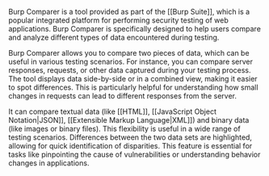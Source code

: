 Burp Comparer is a tool provided as part of the [[Burp Suite]], which is a popular integrated platform for performing security testing of web applications. Burp Comparer is specifically designed to help users compare and analyze different types of data encountered during testing.

Burp Comparer allows you to compare two pieces of data, which can be useful in various testing scenarios. For instance, you can compare server responses, requests, or other data captured during your testing process. The tool displays data side-by-side or in a combined view, making it easier to spot differences. This is particularly helpful for understanding how small changes in requests can lead to different responses from the server.

It can compare textual data (like [[HTML]], [[JavaScript Object Notation|JSON]], [[Extensible Markup Language|XML]]) and binary data (like images or binary files). This flexibility is useful in a wide range of testing scenarios. Differences between the two data sets are highlighted, allowing for quick identification of disparities. This feature is essential for tasks like pinpointing the cause of vulnerabilities or understanding behavior changes in applications.

